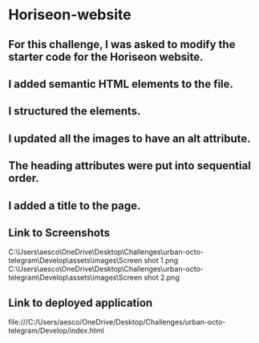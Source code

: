 # Horiseon-website
 ## For this challenge, I was asked to modify the starter code for the Horiseon website. 

 ## I added semantic HTML elements to the file.

 ## I structured the elements.

 ## I updated all the images to have an alt attribute. 

## The heading attributes were put into sequential order.

## I added a title to the page. 

## Link to Screenshots
C:\Users\aesco\OneDrive\Desktop\Challenges\urban-octo-telegram\Develop\assets\images\Screen shot 1.png
C:\Users\aesco\OneDrive\Desktop\Challenges\urban-octo-telegram\Develop\assets\images\Screen shot 2.png

## Link to deployed application
file:///C:/Users/aesco/OneDrive/Desktop/Challenges/urban-octo-telegram/Develop/index.html